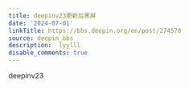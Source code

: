 ```yaml
---
title: deepinv23更新后黑屏
date: '2024-07-01'
linkTitle: https://bbs.deepin.org/en/post/274570
source: deepin_bbs
description:  lyylll 
disable_comments: true
---
```

deepinv23 
